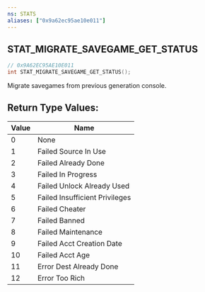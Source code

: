 ```yaml
---
ns: STATS
aliases: ["0x9a62ec95ae10e011"]
---
```

## STAT_MIGRATE_SAVEGAME_GET_STATUS

```c
// 0x9A62EC95AE10E011
int STAT_MIGRATE_SAVEGAME_GET_STATUS();
```

Migrate savegames from previous generation console.

## Return Type Values:
| Value | Name |
| --- | --- |
| 0 | None |
| 1 | Failed Source In Use |
| 2 | Failed Already Done |
| 3 | Failed In Progress |
| 4 | Failed Unlock Already Used |
| 5 | Failed Insufficient Privileges |
| 6 | Failed Cheater |
| 7 | Failed Banned |
| 8 | Failed Maintenance |
| 9 | Failed Acct Creation Date |
| 10 | Failed Acct Age |
| 11 | Error Dest Already Done |
| 12 | Error Too Rich |

